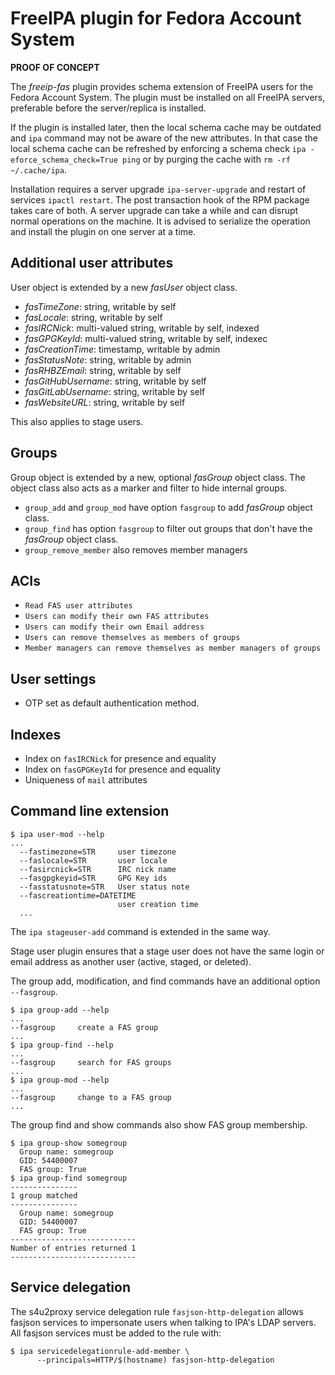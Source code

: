 # FreeIPA plugin for Fedora Account System

**PROOF OF CONCEPT**

The *freeip-fas* plugin provides schema extension of FreeIPA users for
the Fedora Account System. The plugin must be installed on all FreeIPA
servers, preferable before the server/replica is installed.

If the plugin is installed later, then the local schema cache may be
outdated and ``ipa`` command may not be aware of the new attributes.
In that case the local schema cache can be refreshed by enforcing
a schema check ``ipa -eforce_schema_check=True ping`` or by purging
the cache with ``rm -rf ~/.cache/ipa``.

Installation requires a server upgrade ``ipa-server-upgrade`` and
restart of services ``ipactl restart``. The post transaction hook
of the RPM package takes care of both. A server upgrade can take a
while and can disrupt normal operations on the machine. It is advised
to serialize the operation and install the plugin on one server at a
time.

## Additional user attributes

User object is extended by a new *fasUser* object class.

* *fasTimeZone*: string, writable by self
* *fasLocale*: string, writable by self
* *fasIRCNick*: multi-valued string, writable by self, indexed
* *fasGPGKeyId*: multi-valued string, writable by self, indexec
* *fasCreationTime*: timestamp, writable by admin
* *fasStatusNote*: string, writable by admin
* *fasRHBZEmail*: string, writable by self
* *fasGitHubUsername*: string, writable by self
* *fasGitLabUsername*: string, writable by self
* *fasWebsiteURL*: string, writable by self

This also applies to stage users.

## Groups

Group object is extended by a new, optional *fasGroup* object class.
The object class also acts as a marker and filter to hide internal
groups.

* ``group_add`` and ``group_mod`` have option ``fasgroup`` to add
  *fasGroup* object class.
* ``group_find`` has option ``fasgroup`` to filter out groups that
  don't have the *fasGroup* object class.
* ``group_remove_member`` also removes member managers

## ACIs

* ``Read FAS user attributes``
* ``Users can modify their own FAS attributes``
* ``Users can modify their own Email address``
* ``Users can remove themselves as members of groups``
* ``Member managers can remove themselves as member managers of groups``

## User settings

* OTP set as default authentication method.

## Indexes

* Index on ``fasIRCNick`` for presence and equality
* Index on ``fasGPGKeyId`` for presence and equality
* Uniqueness of ``mail`` attributes

## Command line extension

```
$ ipa user-mod --help
...
  --fastimezone=STR     user timezone
  --faslocale=STR       user locale
  --fasircnick=STR      IRC nick name
  --fasgpgkeyid=STR     GPG Key ids
  --fasstatusnote=STR   User status note
  --fascreationtime=DATETIME
                        user creation time
  ...
```

The `ipa stageuser-add` command is extended in the same way.

Stage user plugin ensures that a stage user does not have the same
login or email address as another user (active, staged, or deleted).

The group add, modification, and find commands have an additional
option ``--fasgroup``.

```
$ ipa group-add --help
...
--fasgroup     create a FAS group
...
$ ipa group-find --help
...
--fasgroup     search for FAS groups
...
$ ipa group-mod --help
...
--fasgroup     change to a FAS group
...
```

The group find and show commands also show FAS group membership.

```
$ ipa group-show somegroup
  Group name: somegroup
  GID: 54400007
  FAS group: True
$ ipa group-find somegroup
---------------
1 group matched
---------------
  Group name: somegroup
  GID: 54400007
  FAS group: True
----------------------------
Number of entries returned 1
----------------------------
```

## Service delegation

The s4u2proxy service delegation rule ``fasjson-http-delegation``
allows fasjson services to impersonate users when talking to IPA's
LDAP servers. All fasjson services must be added to the rule with:

```
$ ipa servicedelegationrule-add-member \
      --principals=HTTP/$(hostname) fasjson-http-delegation
```
